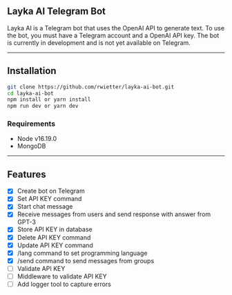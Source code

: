 ## Layka AI Telegram Bot

Layka AI is a Telegram bot that uses the OpenAI API to generate text. To use the bot, you must have a Telegram account and a OpenAI API key. The bot is currently in development and is not yet available on Telegram.

---

## Installation

```bash
git clone https://github.com/rwietter/layka-ai-bot.git
cd layka-ai-bot
npm install or yarn install
npm run dev or yarn dev
```

### Requirements

- Node v16.19.0
- MongoDB

---

## Features

- [x] Create bot on Telegram
- [x] Set API KEY command
- [x] Start chat message
- [x] Receive messages from users and send response with answer from GPT-3
- [x] Store API KEY in database
- [x] Delete API KEY command
- [x] Update API KEY command
- [x] /lang command to set programming language
- [x] /send command to send messages from groups
- [ ] Validate API KEY
- [ ] Middleware to validate API KEY
- [ ] Add logger tool to capture errors

